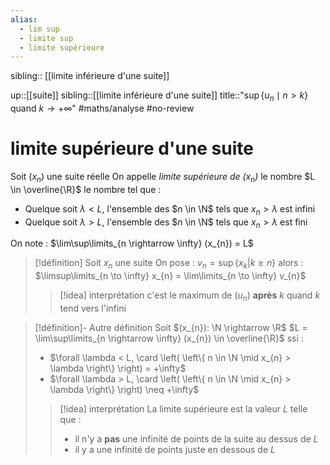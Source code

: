 ```yaml
---
alias:
  - lim sup
  - limite sup
  - limite supérieure
---
```

sibling:: [[limite inférieure d'une suite]]

up::[[suite]]
sibling::[[limite inférieure d'une suite]]
title::"$\sup\big\{u_{n} \mid n>k\big\}$ quand $k \to +\infty$"
#maths/analyse #no-review 
# limite supérieure d'une suite
Soit $(x_{n})$ une suite réelle
On appelle _limite supérieure de $(x_{n})$_ le nombre $L \in \overline{\R}$ le nombre tel que :
 - Quelque soit $\lambda < L$, l'ensemble des $n \in \N$ tels que $x_{n} > \lambda$ est infini
 - Quelque soit $\lambda > L$, l'ensemble des $n \in \N$ tels que $x_{n} > \lambda$ est fini

On note : $\lim\sup\limits_{n \rightarrow \infty} (x_{n}) = L$

> [!définition]
> Soit $x_{n}$ une suite
> On pose : $v_{n} = \sup \left\{ x_{k} | k \geq n \right\}$
> alors :
> $\limsup\limits_{n \to \infty} x_{n} = \lim\limits_{n \to \infty} v_{n}$
> > [!idea] interprétation
> > c'est le maximum de $(u_{n})$ **après** $k$ quand $k$ tend vers l'infini


> [!définition]- Autre définition
> Soit $(x_{n}): \N \rightarrow \R$
> $L = \lim\sup\limits_{n \rightarrow \infty} (x_{n}) \in \overline{\R}$ ssi :
>  - $\forall \lambda < L, \card \left( \left\{ n \in \N \mid x_{n} > \lambda \right\} \right) = +\infty$
>  - $\forall \lambda > L, \card \left( \left\{ n \in \N \mid x_{n} > \lambda \right\} \right) \neq +\infty$
> 
> > [!idea] interprétation
> > La limite supérieure est la valeur $L$ telle que :
> >  - il n'y a **pas** une infinité de points de la suite au dessus de $L$
> >  - il y a une infinité de points juste en dessous de $L$
> 


